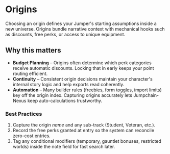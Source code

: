 <!--
MIT License

Copyright (c) 2025 Age-Of-Ages

Permission is hereby granted, free of charge, to any person obtaining a copy
of this software and associated documentation files (the "Software"), to deal
in the Software without restriction, including without limitation the rights
to use, copy, modify, merge, publish, distribute, sublicense, and/or sell
copies of the Software, and to permit persons to do so, subject to the
following conditions:

The above copyright notice and this permission notice shall be included in all
copies or substantial portions of the Software.

THE SOFTWARE IS PROVIDED "AS IS", WITHOUT WARRANTY OF ANY KIND, EXPRESS OR
IMPLIED, INCLUDING BUT NOT LIMITED TO THE WARRANTIES OF MERCHANTABILITY,
FITNESS FOR A PARTICULAR PURPOSE AND NONINFRINGEMENT. IN NO EVENT SHALL THE
AUTHORS OR COPYRIGHT HOLDERS BE LIABLE FOR ANY CLAIM, DAMAGES OR OTHER
LIABILITY, WHETHER IN AN ACTION OF CONTRACT, TORT OR OTHERWISE, ARISING FROM,
OUT OF OR IN CONNECTION WITH THE SOFTWARE OR THE USE OR OTHER DEALINGS IN THE
SOFTWARE.
-->

# Origins

Choosing an origin defines your Jumper's starting assumptions inside a new universe. Origins bundle narrative context with mechanical hooks such as discounts, free perks, or access to unique equipment.

## Why this matters

- **Budget Planning** – Origins often determine which perk categories receive automatic discounts. Locking that in early keeps your point routing efficient.
- **Continuity** – Consistent origin decisions maintain your character's internal story logic and help exports read coherently.
- **Automation** – Many builder rules (freebies, form toggles, import limits) key off the origin index. Capturing origins accurately lets Jumpchain-Nexus keep auto-calculations trustworthy.

### Best Practices

1. Capture the origin *name* and any sub-track (Student, Veteran, etc.).
2. Record the free perks granted at entry so the system can reconcile zero-cost entries.
3. Tag any conditional modifiers (temporary, gauntlet bonuses, restricted worlds) inside the note field for fast search later.
